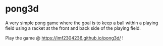 # pong3d
A very simple pong game where the goal is to keep a ball within a playing field 
using a racket at the front and back side of the playing field.

Play the game @ https://imf2304236.github.io/pong3d/ !
